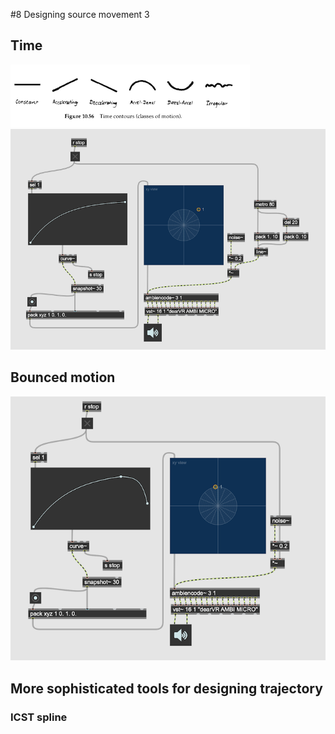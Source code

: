 #8 Designing source movement 3

## Time

![](K8/png/time.png)
![](K8/png/time_max.png)


## Bounced motion

![](K8/png/bounce.png)

## More sophisticated tools for designing trajectory

### ICST spline










